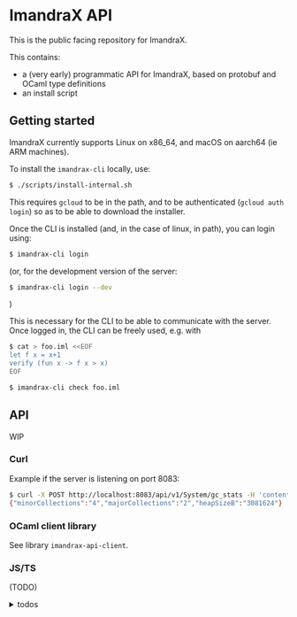 # ImandraX API

This is the public facing repository for ImandraX.

This contains:
- a (very early) programmatic API for ImandraX, based on protobuf
    and OCaml type definitions
- an install script

## Getting started

ImandraX currently supports Linux on x86_64, and macOS on aarch64 (ie ARM machines).

To install the `imandrax-cli` locally, use:

```sh
$ ./scripts/install-internal.sh
```

This requires `gcloud` to be in the path, and to be
authenticated (`gcloud auth login`) so as to be able to download
the installer.

Once the CLI is installed (and, in the case of linux, in path),
you can login using:

```sh
$ imandrax-cli login
```

(or, for the development version of the server:
```sh
$ imandrax-cli login --dev
```
)

This is necessary for the CLI to be able to communicate with the server.
Once logged in, the CLI can be freely used, e.g. with

```sh
$ cat > foo.iml <<EOF
let f x = x+1
verify (fun x -> f x > x)
EOF

$ imandrax-cli check foo.iml
```


## API

WIP

### Curl

Example if the server is listening on port 8083:

```sh
$ curl -X POST http://localhost:8083/api/v1/System/gc_stats -H 'content-type: application/json' -d {}
{"minorCollections":"4","majorCollections":"2","heapSizeB":"3081624"}
```

### OCaml client library

See library `imandrax-api-client`.

### JS/TS

(TODO)
<details>
<summary> todos </summary>
- [ ] use https://github.com/stephenh/ts-proto
- [ ] write a RPC client implementation on top (websocket+JSON? or directly use the binary version)
</details>
